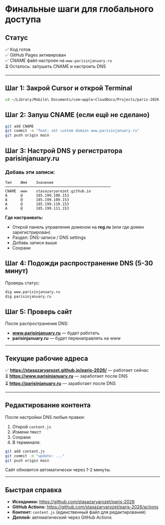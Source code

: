 # Финальные шаги для глобального доступа

## Статус
✅ Код готов  
✅ GitHub Pages активирован  
✅ CNAME файл настроен на `www.parisinjanuary.ru`  
⏳ Осталось: запушить CNAME и настроить DNS

---

## Шаг 1: Закрой Cursor и открой Terminal

```bash
cd ~/Library/Mobile\ Documents/com~apple~CloudDocs/Projects/paris-2026
```

## Шаг 2: Запуш CNAME (если ещё не сделано)

```bash
git add CNAME
git commit -m "feat: set custom domain www.parisinjanuary.ru"
git push origin main
```

## Шаг 3: Настрой DNS у регистратора parisinjanuary.ru

### Добавь эти записи:

```
Тип    Имя    Значение
────────────────────────────────────────────────
CNAME  www    stasazaryarozet.github.io
A      @      185.199.108.153
A      @      185.199.109.153
A      @      185.199.110.153
A      @      185.199.111.153
```

**Где настраивать:**
- Открой панель управления доменом на **reg.ru** (или где домен зарегистрирован)
- Раздел: DNS-записи / DNS settings
- Добавь записи выше
- Сохрани

## Шаг 4: Подожди распространение DNS (5-30 минут)

Проверь статус:
```bash
dig www.parisinjanuary.ru
dig parisinjanuary.ru
```

## Шаг 5: Проверь сайт

После распространения DNS:
- **www.parisinjanuary.ru** — будет работать
- **parisinjanuary.ru** — будет перенаправлять на www

---

## Текущие рабочие адреса

✅ **https://stasazaryarozet.github.io/paris-2026/** — работает сейчас  
⏳ **https://www.parisinjanuary.ru** — заработает после DNS  
⏳ **https://parisinjanuary.ru** — заработает после DNS

---

## Редактирование контента

После настройки DNS любые правки:
1. Открой `content.js`
2. Измени текст
3. Сохрани
4. В терминале:
```bash
git add content.js
git commit -m "update: ..."
git push origin main
```

Сайт обновится автоматически через 1-2 минуты.

---

## Быстрая справка

- **Исходники:** https://github.com/stasazaryarozet/paris-2026
- **GitHub Actions:** https://github.com/stasazaryarozet/paris-2026/actions
- **Контент:** `content.js` (единственный файл для редактирования)
- **Деплой:** автоматический через GitHub Actions

